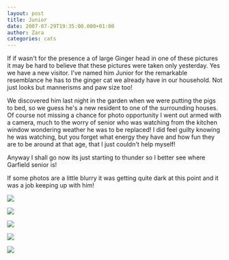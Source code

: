```yaml
--- 
layout: post 
title: Junior 
date: 2007-07-29T19:35:00.000+01:00
author: Zara 
categories: cats 
---
```

If if wasn't for the presence a of large Ginger head in one of these
pictures it may be hard to believe that these pictures were taken only
yesterday. Yes we have a new visitor. I've named him Junior for the
remarkable resemblance he has to the ginger cat we already have in our
household. Not just looks but mannerisms and paw size too!

We discovered him last night in the garden when we were putting the pigs
to bed, so we guess he's a new resident to one of the surrounding
houses. Of course not missing a chance for photo opportunity I went out
armed with a camera, much to the worry of senior who was watching from
the kitchen window wondering weather he was to be replaced! I did feel
guilty knowing he was watching, but you forget what energy they have and
how fun they are to be around at that age, that I just couldn't help
myself!

Anyway I shall go now its just starting to thunder so I better see where
Garfield senior is!

If some photos are a little blurry it was getting quite dark at this
point and it was a job keeping up with him!


![](https://bp0.blogger.com/_wOsRTUYCfuk/RqzgBo70uoI/AAAAAAAAAA0/pAiuzp7ZaSk/s320/2007_07280080.jpg)

![](https://bp1.blogger.com/_wOsRTUYCfuk/Rqzfv470ujI/AAAAAAAAAAM/TbeT5fZJCVs/s320/2007_07280050.jpg)

![](https://bp2.blogger.com/_wOsRTUYCfuk/RqzfwI70ukI/AAAAAAAAAAU/lCAH7OLpAzw/s320/2007_07280048.jpg)

![](https://bp2.blogger.com/_wOsRTUYCfuk/RqzfwI70ulI/AAAAAAAAAAc/iKL06BNpJJk/s320/2007_07280052.jpg)

![](https://bp2.blogger.com/_wOsRTUYCfuk/RqzfwI70umI/AAAAAAAAAAk/rFr8AtUqOkY/s320/2007_07280061.jpg)

